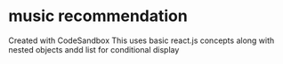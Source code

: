 # music recommendation
Created with CodeSandbox
This uses basic react.js concepts along with nested objects andd list for conditional display
